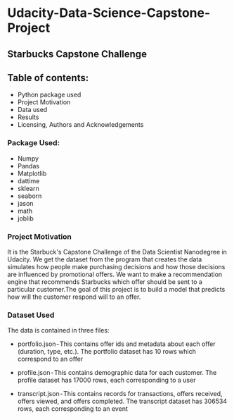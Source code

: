 # Udacity-Data-Science-Capstone-Project

## Starbucks Capstone Challenge

## Table of contents:
- Python package used
- Project Motivation
- Data used
- Results
- Licensing, Authors and Acknowledgements

### Package Used:
- Numpy
- Pandas
- Matplotlib
- dattime
- sklearn
- seaborn
- jason
- math
- joblib

### Project Motivation
It is the Starbuck's Capstone Challenge of the Data Scientist Nanodegree in Udacity. We get the dataset from the program that creates the data simulates how people make purchasing decisions and how those decisions are influenced by promotional offers. We want to make a recommendation engine that recommends Starbucks which offer should be sent to a particular customer.The goal of this project is to build a model that predicts how will the customer respond will to an offer.

### Dataset Used
The data is contained in three files:

- portfolio.json - This contains offer ids and metadata about each offer (duration, type, etc.). The portfolio dataset has 10 rows which
correspond to an offer

- profile.json - This contains demographic data for each customer. The profile dataset has 17000 rows, each corresponding to a user

- transcript.json - This contains records for transactions, offers received, offers viewed, and offers completed. The transcript dataset has 306534 rows, each corresponding to an event

